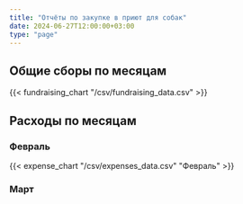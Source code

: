 ```yaml
---
title: "Отчёты по закупке в приют для собак"
date: 2024-06-27T12:00:00+03:00
type: "page"
---
```

## Общие сборы по месяцам

{{< fundraising_chart "/csv/fundraising_data.csv" >}}

## Расходы по месяцам

### Февраль
{{< expense_chart "/csv/expenses_data.csv" "Февраль" >}}

### Март
